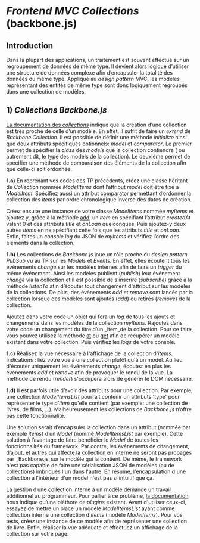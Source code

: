 # *Frontend MVC*  _Collections_  (backbone.js)

## Introduction
Dans la plupart des applications, un traitement est souvent effectué sur un regroupement de données de même type. Il devient alors logique d’utiliser une structure de données complexe afin d’encapsuler la totalité des données du même type. Appliqué au  _design pattern_ MVC, les modèles représentant des entités de même type sont donc logiquement regroupés dans une collection de modèles.

## 1)  _Collections Backbone.js_

[La documentation des  _collections_](http://backbonejs.org/#Collection)  indique que la création d’une collection est très proche de celle d’un modèle. En effet, il suffit de faire un  _extend_  de  _Backbone.Collection_. Il est possible de définir une méthode  _initialize_  ainsi que deux attributs spécifiques optionnels:  _model_  et  _comparator_. Le premier permet de spécifier la  _class_  des  _models_  que la collection contiendra ( ou autrement dit, le type des models de la collection). Le deuxième permet de spécifier une méthode de comparaison des éléments de la collection afin que celle-ci soit ordonnée.

**1.a)**  En reprenant vos codes des TP précédents, créez une  classe héritant de _Collection_  nommée  _ModelItems_  dont l’attribut  _model_  doit être fixé à  _ModelItem_. Spécifiez aussi un attribut  [comparator](http://backbonejs.org/#Collection-comparator)  permettant d’ordonner la collection des  _items_  par ordre chronologique inverse des dates de création.

Créez ensuite une instance de votre classe *ModelItems* nommée  _myItems_  et ajoutez y, grâce à la méthode  [add](http://backbonejs.org/#Collection-add), un  _item_  en spécifiant l’attribut  _createdAt_  valant 0 et des attributs  _title_  et  _onLoan_  quelconques. Puis ajoutez-y deux autres  _items_  en ne spécifiant cette fois que les attributs  _title_  et  _onLoan_. Enfin, faites un  _console.log_  du JSON de  _myItems_  et vérifiez l’ordre des éléments dans la collection.

**1.b)**  Les collections de *Backbone.js* joue un rôle proche du  _design pattern PubSub_  vu au TP sur les *Models* et *Events*. En effet, elles écoutent tous les événements  _change_  sur les modèles internes afin de faire un  _trigger_  du même événement. Ainsi les modèles publient (_publish_) leur événement  _change_  via la collection et il est possible de s’inscrire (_subscribe_) grâce à la méthode  _listenTo_  afin d’écouter tout changement d'attribut sur les modèles de la collections. De plus, des événements  _add_  et  _remove_  sont lancés par la collection lorsque des modèles sont ajoutés (_add_) ou retirés (_remove_) de la collection.

Ajoutez dans votre code un objet qui fera un  _log_  de tous les ajouts et changements dans les modèles de la collection  _myItems_. Rajoutez dans votre code un changement du titre d’un  _item_de la collection. Pour ce faire, vous pouvez utilisez la méthode  [at](http://backbonejs.org/#Collection-at)  ou  [get](http://backbonejs.org/#Collection-get)  afin de récupérer un modèle existant dans votre collection. Puis vérifiez les  _logs_  de votre console.

**1.c)**  Réalisez la vue nécessaire à l'affichage de la collection d'_items_. Indications : liez votre vue à une collection plutôt qu'à un model. Au lieu d'écouter uniquement les événements  _change_, écoutez en plus les événements  _add_  et  _remove_  afin de provoquer le rendu de la vue. La méthode de rendu (_render_) s'occupera alors de générer le DOM nécessaire.

**1.d)**  Il est parfois utile d’avoir des attributs pour une collection. Par exemple, une collection  _ModelItemsList_  pourrait contenir un attributs 'type' pour représenter le type d'_item_  qu'elle contient (par exemple: une collection de livres, de films, ...). Malheureusement les collections de  _Backbone.js_  n’offre pas cette fonctionnalité.

Une solution serait d’encapsuler la collection dans un attribut (nommée par exemple  _items_) d’un  _Model_  (nommé  _ModelItemsList_  par exemple). Cette solution à l’avantage de faire bénéficier le  _Model_  de toutes les fonctionnalités du framework. Par contre, les événements de changement, d’ajout, et autres qui affecte la collection en interne ne seront pas propagés par  _Backbone.js_sur le modèle qui la contient. De même, le framework n'est pas capable de faire une sérialisation JSON de modèles (ou de collections) imbriqués l'un dans l'autre. En résumé, l'encapsulation d'une collection à l'intérieur d'un model n'est pas si intuitif que ça.

La gestion d’une collection interne à un modèle demande un travail additionnel au programmeur. Pour pallier à ce problème,  [la documentation](http://backbonejs.org/#FAQ-nested)  nous indique qu’une pléthore de  _plugins_  existent. Avant d'utiliser ceux-ci, essayez de mettre un place un modèle  _ModelItemsList_  ayant comme collection interne une collection d'_items_  (modèle  _ModelItems_). Pour vos tests, créez une instance de ce modèle afin de représenter une collection de livre. Enfin, réaliser la vue adéquate et effectuez un affichage de la collection sur votre page.
<!--stackedit_data:
eyJoaXN0b3J5IjpbLTU4MzkzOTY3M119
-->
